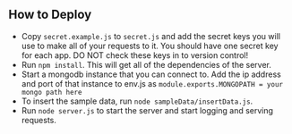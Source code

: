 ## How to Deploy

* Copy `secret.example.js` to `secret.js` and add the secret keys you will use
  to make all of your requests to it. You should have one secret key for each
  app. DO NOT check these keys in to version control!
* Run `npm install`. This will get all of the dependencies of the server.
* Start a mongodb instance that you can connect to. Add the ip address and port
  of that instance to env.js as `module.exports.MONGOPATH = your mongo path
  here`
* To insert the sample data, run `node sampleData/insertData.js`.
* Run `node server.js` to start the server and start logging and serving
  requests.
